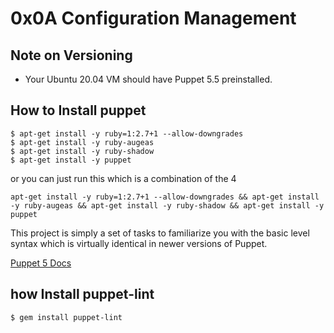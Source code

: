 # 0x0A Configuration Management

Note on Versioning
-----------------------------

- Your Ubuntu 20.04 VM should have Puppet 5.5 preinstalled.

How to Install puppet
----------------------------

```
$ apt-get install -y ruby=1:2.7+1 --allow-downgrades
$ apt-get install -y ruby-augeas
$ apt-get install -y ruby-shadow
$ apt-get install -y puppet
```

or you can just run this which is a combination of the 4
```
apt-get install -y ruby=1:2.7+1 --allow-downgrades && apt-get install -y ruby-augeas && apt-get install -y ruby-shadow && apt-get install -y puppet
```
This project is simply a set of tasks to familiarize you with the basic level syntax which is virtually identical in newer versions of Puppet.

[Puppet 5 Docs](https://www.puppet.com/docs/puppet/5.5/types/file.html)

how Install puppet-lint
-----------------------------

```
$ gem install puppet-lint
```
